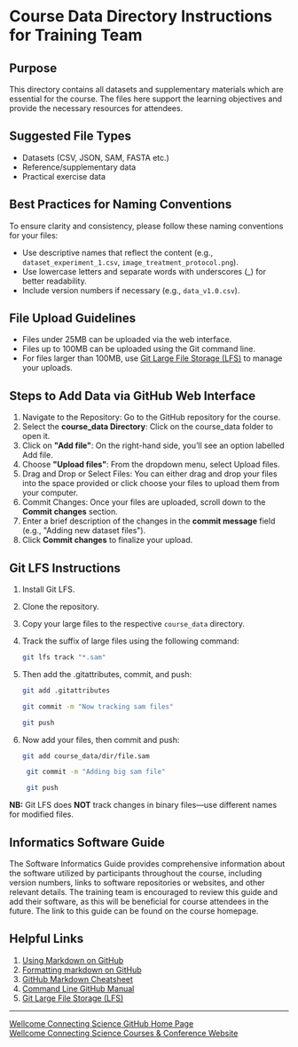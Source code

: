 # Course Data Directory Instructions for Training Team

## Purpose
This directory contains all datasets and supplementary materials which are essential for the course. The files here support the learning objectives and provide the necessary resources for attendees.

## Suggested File Types
- Datasets (CSV, JSON, SAM, FASTA etc.)
- Reference/supplementary data
- Practical exercise data

## Best Practices for Naming Conventions
To ensure clarity and consistency, please follow these naming conventions for your files:
- Use descriptive names that reflect the content (e.g., `dataset_experiment_1.csv`, `image_treatment_protocol.png`).
- Use lowercase letters and separate words with underscores (_) for better readability.
- Include version numbers if necessary (e.g., `data_v1.0.csv`).

## File Upload Guidelines
- Files under 25MB can be uploaded via the web interface.
- Files up to 100MB can be uploaded using the Git command line.
- For files larger than 100MB, use [Git Large File Storage (LFS)](https://git-lfs.github.com) to manage your uploads.

## Steps to Add Data via GitHub Web Interface
1. Navigate to the Repository: Go to the GitHub repository for the course.
2. Select the **course_data Directory**: Click on the course_data folder to open it.
3. Click on **"Add file"**: On the right-hand side, you’ll see an option labelled Add file.
4. Choose **"Upload files"**: From the dropdown menu, select Upload files.
5. Drag and Drop or Select Files: You can either drag and drop your files into the space provided or click choose your files to upload them from your computer.
6. Commit Changes: Once your files are uploaded, scroll down to the **Commit changes** section.
7. Enter a brief description of the changes in the **commit message** field (e.g., "Adding new dataset files").
8. Click **Commit changes** to finalize your upload.

## Git LFS Instructions
1. Install Git LFS.
2. Clone the repository.
3. Copy your large files to the respective `course_data` directory.
4. Track the suffix of large files using the following command:

    ```bash
   git lfs track "*.sam"
    ```

5. Then add the .gitattributes, commit, and push:

   ```bash
   git add .gitattributes
   ```
   ```bash
   git commit -m "Now tracking sam files"
   ```
   ```bash
   git push
   ```
   
6. Now add your files, then commit and push:

   ```bash
   git add course_data/dir/file.sam
   ```
   ```bash
    git commit -m "Adding big sam file"
   ```
   ```bash
    git push
   ```

**NB:** Git LFS does **NOT** track changes in binary files—use different names for modified files.

## Informatics Software Guide
The Software Informatics Guide provides comprehensive information about the software utilized by participants throughout the course, including version numbers, links to software repositories or websites, and other relevant details. The training team is encouraged to review this guide and add their software, as this will be beneficial for course attendees in the future. The link to this guide can be found on the course homepage. 

## Helpful Links
1. [Using Markdown on GitHub](https://docs.github.com/en/get-started/writing-on-github/getting-started-with-writing-and-formatting-on-github)
2. [Formatting markdown on GitHub](https://docs.github.com/en/github/writing-on-github/getting-started-with-writing-and-formatting-on-github/basic-writing-and-formatting-syntax)
3. [GitHub Markdown Cheatsheet](https://github.github.io/gfm/)
4. [Command Line GitHub Manual](https://cli.github.com/manual/)
5. [Git Large File Storage (LFS)](https://git-lfs.github.com)
 
________

[Wellcome Connecting Science GitHub Home Page](https://github.com/WCSCourses) </br>
[Wellcome Connecting Science Courses & Conference Website](https://coursesandconferences.wellcomeconnectingscience.org/our-events/)



